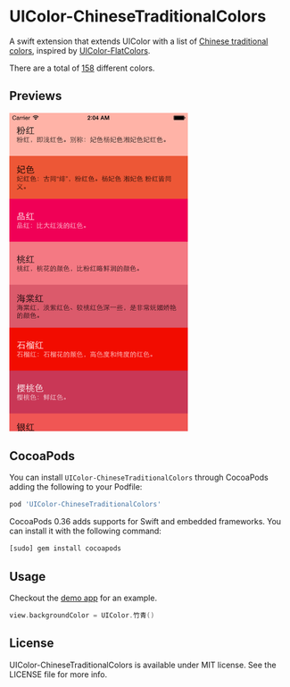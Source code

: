 UIColor-ChineseTraditionalColors
================================

A swift extension that extends UIColor with a list of [Chinese traditional colors](http://ylbook.com/cms/web/chuantongsecai/chuantongsecai.htm), inspired by [UIColor-FlatColors](https://github.com/mokagio/UIColor-FlatColors).

There are a total of [158](https://github.com/zhxnlai/UIColor-ChineseTraditionalColors/blob/master/ChineseTraditionalColors/ChineseTraditionalColors/colors.json) different colors.

Previews
---
<img width="320 px" src="Previews/1.png"/>

CocoaPods
---
You can install `UIColor-ChineseTraditionalColors` through CocoaPods adding the following to your Podfile:

~~~ruby
pod 'UIColor-ChineseTraditionalColors'
~~~

CocoaPods 0.36 adds supports for Swift and embedded frameworks. You can install it with the following command:
```bash
[sudo] gem install cocoapods
```

Usage
---
Checkout the [demo app](https://github.com/zhxnlai/UIColor-ChineseTraditionalColors/tree/master/ChineseTraditionalColors) for an example.

~~~swift
view.backgroundColor = UIColor.竹青()
~~~

License
---
UIColor-ChineseTraditionalColors is available under MIT license. See the LICENSE file for more info.
